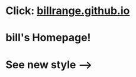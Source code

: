 # Click: [billrange.github.io](https://billrange.github.io/)

# bill's Homepage!

# See new style -->

